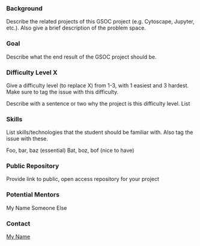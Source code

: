 ### Background
Describe the related projects of this GSOC project (e.g. Cytoscape, Jupyter, etc.). Also give a brief description of the problem space.

### Goal
Describe what the end result of the GSOC project should be.

### Difficulty Level X
Give a difficulty level (to replace X) from 1-3, with 1 easiest and 3 hardest. Make sure to tag the issue with this difficulty.

Describe with a sentence or two why the project is this difficulty level. List 

### Skills
List skills/technologies that the student should be familiar with.  Also tag the issue with these.

Foo, bar, baz (essential)
Bat, boz, bof (nice to have)

### Public Repository
Provide link to public, open access repository for your project

### Potential Mentors
My Name
Someone Else

### Contact
[My Name](mailto:myname@yadayadayada.com)
